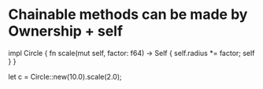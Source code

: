 # Chainable methods can be made by Ownership + self
impl Circle {
    fn scale(mut self, factor: f64) -> Self {
        self.radius *= factor;
        self
    }
}

let c = Circle::new(10.0).scale(2.0);

